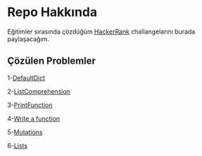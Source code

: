 # Repo Hakkında

Eğitimler sırasında çözdüğüm [HackerRank](https://www.hackerrank.com) challangelarını burada paylaşacağım.

## Çözülen Problemler

1-[DefaultDict](https://www.hackerrank.com/challenges/defaultdict-tutorial/problem)

2-[ListComprehension](https://www.hackerrank.com/challenges/list-comprehensions/problem)

3-[PrintFunction](https://www.hackerrank.com/challenges/python-print/problem)

4-[Write a function](https://www.hackerrank.com/challenges/write-a-function/problem)

5-[Mutations](https://www.hackerrank.com/challenges/python-mutations/problem)

6-[Lists](https://www.hackerrank.com/challenges/python-lists/problem)